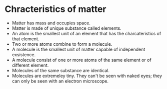 # Chracteristics of matter 
- Matter has mass and occupies space.
- Matter is made of unique substance called elements.
- An atom is the smallest unit of an element that has the charcateristics of that element.
- Two or more atoms combine to form a molecule.
- A molecule is the smallest unit of matter capable of independent exsistence. 
- A molecule consist of one or more atoms of the same element or of different element.
- Molecules of the same substance are identical.
- Molecules are extremeley tiny. They can't be seen with naked eyes; they can only be seen with an electron microscope.

